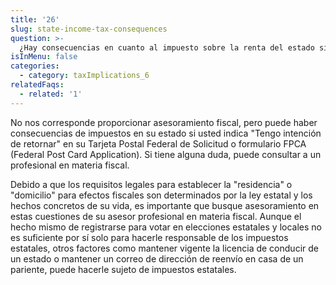```yaml
---
title: '26'
slug: state-income-tax-consequences
question: >-
  ¿Hay consecuencias en cuanto al impuesto sobre la renta del estado si indico en mi solicitud de Tarjeta Postal Federal de Solicitud o formulario FPCA (Federal Post Card Application) que "VTengo intención de retornar"?
isInMenu: false
categories:
  - category: taxImplications_6
relatedFaqs:
  - related: '1'
---
```

No nos corresponde proporcionar asesoramiento fiscal, pero puede haber consecuencias de impuestos en su estado si usted indica "Tengo intención de retornar" en su Tarjeta Postal Federal de Solicitud o formulario FPCA (Federal Post Card Application). Si tiene alguna duda, puede consultar a un profesional en materia fiscal.

Debido a que los requisitos legales para establecer la "residencia" o "domicilio" para efectos fiscales son determinados por la ley estatal y los hechos concretos de su vida, es importante que busque asesoramiento en estas cuestiones de su asesor profesional en materia fiscal. Aunque el hecho mismo de registrarse para votar en elecciones estatales y locales no es suficiente por sí solo para hacerle responsable de los impuestos estatales, otros factores como mantener vigente la licencia de conducir de un estado o mantener un correo de dirección de reenvío en casa de un pariente, puede hacerle sujeto de impuestos estatales.